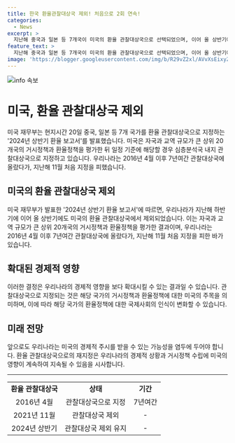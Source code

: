 ```yaml
---
title: 한국 환율관찰대상국 제외! 처음으로 2회 연속!
categories:
  - News
excerpt: >
  지난해 중국과 일본 등 7개국이 미국의 환율 관찰대상국으로 선택되었으며, 이어 올 상반기에도 관찰대상국으로 선정되었다. 미 재무부는 상위 20개국의 거시정책과 환율정책을 평가한 뒤 일정 기준에 해당할 경우 심층분석국 내지 관찰대상국으로 지정하고 있으며, 우리나라는 이에 7년간 포함되었다가 지난해 처음으로 제외되었다.
feature_text: >
  지난해 중국과 일본 등 7개국이 미국의 환율 관찰대상국으로 선택되었으며, 이어 올 상반기에도 관찰대상국으로 선정되었다. 미 재무부는 상위 20개국의 거시정책과 환율정책을 평가한 뒤 일정 기준에 해당할 경우 심층분석국 내지 관찰대상국으로 지정하고 있으며, 우리나라는 이에 7년간 포함되었다가 지난해 처음으로 제외되었다.
image: 'https://blogger.googleusercontent.com/img/b/R29vZ2xl/AVvXsEixyZcFfHzMRdzZMjFBmAUKJYCLCGyLL1o632UiGVXcaFdKo_bkvkuCioo0uUKlGfBVcT3P84aROyZIXSBEx3Aw5nCQ3pTgDom1WDC4m8eifvWiAmWEEVb4x6G_l8C0QH225ldMjyaFvpxGEBGNO37VmDTDMHGhJPq73UglMfDca1-0aw/s1600/blogspot.png'
---
```


<p><img src="https://blogger.googleusercontent.com/img/b/R29vZ2xl/AVvXsEixyZcFfHzMRdzZMjFBmAUKJYCLCGyLL1o632UiGVXcaFdKo_bkvkuCioo0uUKlGfBVcT3P84aROyZIXSBEx3Aw5nCQ3pTgDom1WDC4m8eifvWiAmWEEVb4x6G_l8C0QH225ldMjyaFvpxGEBGNO37VmDTDMHGhJPq73UglMfDca1-0aw/s1600/blogspot.png" alt="info 속보" /></p>

<h1>미국, 환율 관찰대상국 제외</h1>

<p data-ke-size="size16">미국 재무부는 현지시간 20일 중국, 일본 등 7개 국가를 환율 관찰대상국으로 지정하는 '2024년 상반기 환율 보고서'를 발표했습니다. 미국은 자국과 교역 규모가 큰 상위 20개국의 거시정책과 환율정책을 평가한 뒤 일정 기준에 해당할 경우 심층분석국 내지 관찰대상국으로 지정하고 있습니다. 우리나라는 2016년 4월 이후 7년여간 관찰대상국에 올랐다가, 지난해 11월 처음 지정을 피했습니다.</p>

<h2 data-ke-size="size26">미국의 환율 관찰대상국 제외</h2>

<p data-ke-size="size16">미국 재무부가 발표한 '2024년 상반기 환율 보고서'에 따르면, 우리나라가 지난해 하반기에 이어 올 상반기에도 미국의 환율 관찰대상국에서 제외되었습니다. 이는 자국과 교역 규모가 큰 상위 20개국의 거시정책과 환율정책을 평가한 결과이며, 우리나라는 2016년 4월 이후 7년여간 관찰대상국에 올랐다가, 지난해 11월 처음 지정을 피한 바가 있습니다.</p>

<h2 data-ke-size="size26">확대된 경제적 영향</h2>

<p data-ke-size="size16">이러한 결정은 우리나라의 경제적 영향을 보다 확대시킬 수 있는 결과일 수 있습니다. 관찰대상국으로 지정되는 것은 해당 국가의 거시정책과 환율정책에 대한 미국의 주목을 의미하며, 이에 따라 해당 국가의 환율정책에 대한 국제사회의 인식이 변화할 수 있습니다.</p>

<h2 data-ke-size="size26">미래 전망</h2>

<p data-ke-size="size16">앞으로도 우리나라는 미국의 경제적 주시를 받을 수 있는 가능성을 염두에 두어야 합니다. 환율 관찰대상국으로의 재지정은 우리나라의 경제적 상황과 거시정책 수립에 미국의 영향이 계속하여 지속될 수 있음을 시사합니다.</p>

<hr data-ke-size="size16">

<table>
  <tbody>
    <tr>
      <td style="text-align: center; height: 17px;"><b>환율 관찰대상국</b></td>
      <td style="text-align: center; height: 17px;"><b>상태</b></td>
      <td style="text-align: center; height: 17px;"><b>기간</b></td>
    </tr>
    <tr>
      <td style="text-align: center;">2016년 4월</td>
      <td style="text-align: center;">관찰대상국으로 지정</td>
      <td style="text-align: center;">7년여간</td>
    </tr>
    <tr>
      <td style="text-align: center;">2021년 11월</td>
      <td style="text-align: center;">관찰대상국 제외</td>
      <td style="text-align: center;">-</td>
    </tr>
    <tr>
      <td style="text-align: center;">2024년 상반기</td>
      <td style="text-align: center;">관찰대상국 제외 유지</td>
      <td style="text-align: center;">-</td>
    </tr>
  </tbody>
</table>

<p data-ke-size="size16">&nbsp;</p>

